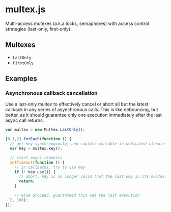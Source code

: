 # multex.js

Multi-access mutexes (a.k.a locks, semaphores) with access control strategies (last-only, first-only).

## Multexes
* `LastOnly`
* `FirstOnly`

## Examples

### Asynchronous callback cancellation

Use a last-only multex to effectively cancel or abort all but the latest callback in any series of asynchronous calls. This is like debouncing, but better, as it should guarantee only one execution immediately after the last async call returns.

```js
var multex = new Multex.LastOnly();

[0,1,2].forEach(function () {
  // get key synchrounously, and capture variable in dedicated closure scope
  var key = multex.key();

  // start async requests
  setTimeout(function () {
    // in callbacks, try to use key
    if (! key.use()) {
      // abort, key is no longer valid (not the last key in its multex)
      return;
    }

    // else proceed, guaranteed this was the last execution
  }, 100);
});
```
